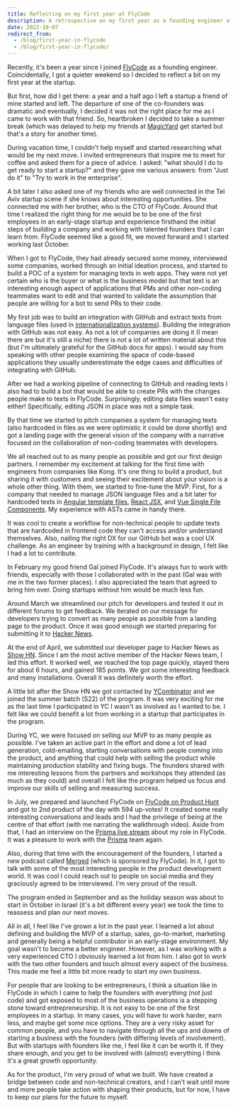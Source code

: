 ```yaml
---
title: Reflecting on my first year at FlyCode
description: A retrospective on my first year as a founding engineer at FlyCode
date: 2022-10-07
redirect_from:
  - /blog/first-year-in-flycode
  - /blog/first-year-in-flycode/
---
```


Recently, it's been a year since I joined [FlyCode](https://flycode.com) as a founding engineer. Coincidentally, I got a quieter weekend so I decided to reflect a bit on my first year at the startup.

But first, how did I get there: a year and a half ago I left a startup a friend of mine started and left. The departure of one of the co-founders was dramatic and eventually, I decided it was not the right place for me as I came to work with that friend. So, heartbroken I decided to take a summer break (which was delayed to help my friends at [MagicYard](https://www.magicyard.co) get started but that's a story for another time).

During vacation time, I couldn't help myself and started researching what would be my next move. I invited entrepreneurs that inspire me to meet for coffee and asked them for a piece of advice. I asked: "what should I do to get ready to start a startup?" and they gave me various answers: from "Just do it" to "Try to work in the enterprise".

A bit later I also asked one of my friends who are well connected in the Tel Aviv startup scene if she knows about interesting opportunities. She connected me with her brother, who is the CTO of FlyCode. Around that time I realized the right thing for me would be to be one of the first employees in an early-stage startup and experience firsthand the initial steps of building a company and working with talented founders that I can learn from. FlyCode seemed like a good fit, we moved forward and I started working last October.

When I got to FlyCode, they had already secured some money, interviewed some companies, worked through an initial ideation process, and started to build a POC of a system for managing texts in web apps. They were not yet certain who is the buyer or what is the business model but that text is an interesting enough aspect of applications that PMs and other non-coding teammates want to edit and that wanted to validate the assumption that people are willing for a bot to send PRs to their code.

My first job was to build an integration with GitHub and extract texts from language files (used in [internationalization systems](https://en.wikipedia.org/wiki/Internationalization_and_localization)). Building the integration with GitHub was not easy. As not a lot of companies are doing it (I mean there are but it's still a niche) there is not a lot of written material about this (but I'm ultimately grateful for the GitHub docs for apps). I would say from speaking with other people examining the space of code-based applications they usually underestimate the edge cases and difficulties of integrating with GitHub.

After we had a working pipeline of connecting to GitHub and reading texts I also had to build a bot that would be able to create PRs with the changes people make to texts in FlyCode. Surprisingly, editing data files wasn't easy either! Specifically, editing JSON in place was not a simple task.

By that time we started to pitch companies a system for managing texts (also hardcoded in files as we were optimistic it could be done shortly) and got a landing page with the general vision of the company with a narrative focused on the collaboration of non-coding teammates with developers.

We all reached out to as many people as possible and got our first design partners. I remember my excitement at talking for the first time with engineers from companies like Kong. It's one thing to build a product, but sharing it with customers and seeing their excitement about your vision is a whole other thing. With them, we started to fine-tune the MVP. First, for a company that needed to manage JSON language files and a bit later for hardcoded texts in [Angular template files](https://angular.io/guide/template-syntax), [React JSX](https://reactjs.org/docs/introducing-jsx.html), and [Vue Single File Components](https://vuejs.org/guide/scaling-up/sfc.html). My experience with ASTs came in handy there.

It was cool to create a workflow for non-technical people to update texts that are hardcoded in frontend code they can't access and/or understand themselves. Also, nailing the right DX for our GitHub bot was a cool UX challenge. As an engineer by training with a background in design, I felt like I had a lot to contribute.

In February my good friend Gal joined FlyCode. It's always fun to work with friends, especially with those I collaborated with in the past (Gal was with me in the two former places). I also appreciated the team that agreed to bring him over. Doing startups without him would be much less fun.

Around March we streamlined our pitch for developers and tested it out in different forums to get feedback. We iterated on our message for developers trying to convert as many people as possible from a landing page to the product. Once it was good enough we started preparing for submitting it to [Hacker News](https://news.ycombinator.com/).

At the end of April, we submitted our developer page to Hacker News as [Show HN](https://news.ycombinator.com/item?id=31166924). Since I am the most active member of the Hacker News team, I led this effort. It worked well, we reached the top page quickly, stayed there for about 6 hours, and gained 185 points. We got some interesting feedback and many installations. Overall it was definitely worth the effort.

A little bit after the Show HN we got contacted by [YCombinator](https://ycombinator.com) and we joined the summer batch (S22) of the program. It was very exciting for me as the last time I participated in YC I wasn't as involved as I wanted to be. I felt like we could benefit a lot from working in a startup that participates in the program.

During YC, we were focused on selling our MVP to as many people as possible. I've taken an active part in the effort and done a lot of lead generation, cold-emailing, starting conversations with people coming into the product, and anything that could help with selling the product while maintaining production stability and fixing bugs. The founders shared with me interesting lessons from the partners and workshops they attended (as much as they could) and overall I felt like the program helped us focus and improve our skills of selling and measuring success.

In July, we prepared and launched FlyCode on [FlyCode on Product Hunt](https://www.producthunt.com/products/flycode) and got to 2nd product of the day with 594 up-votes! It created some really interesting conversations and leads and I had the privilege of being at the centre of that effort (with me narrating the walkthrough video). Aside from that, I had an interview on the [Prisma live stream](https://youtu.be/R_nVzarAOUM?t=643) about my role in FlyCode. It was a pleasure to work with the [Prisma](https://prisma.io) team again.

Also, during that time with the encouragement of the founders, I started a new podcast called [Merged](https://anchor.fm/merged-podcast) (which is sponsored by FlyCode). In it, I got to talk with some of the most interesting people in the product development world. It was cool I could reach out to people on social media and they graciously agreed to be interviewed. I'm very proud of the result.

The program ended in September and as the holiday season was about to start in October in Israel (it's a bit different every year) we took the time to reassess and plan our next moves.

All in all, I feel like I've grown a lot in the past year. I learned a lot about defining and building the MVP of a startup, sales, go-to-market, marketing and generally being a helpful contributor in an early-stage environment. My goal wasn't to become a better engineer. However, as I was working with a very experienced CTO I obviously learned a lot from him. I also got to work with the two other founders and touch almost every aspect of the business. This made me feel a little bit more ready to start my own business.

For people that are looking to be entrepreneurs, I think a situation like in FlyCode in which I came to help the founders with everything (not just code) and got exposed to most of the business operations is a stepping stone toward entrepreneurship. It is not easy to be one of the first employees in a startup. In many cases, you will have to work harder, earn less, and maybe get some nice options. They are a very risky asset for common people, and you have to navigate through all the ups and downs of starting a business with the founders (with differing levels of involvement). But with startups with founders like me, I feel like it can be worth it. If they share enough, and you get to be involved with (almost) everything I think it's a great growth opportunity.

As for the product, I'm very proud of what we built. We have created a bridge between code and non-technical creators, and I can't wait until more and more people take action with shaping their products, but for now, I have to keep our plans for the future to myself.
